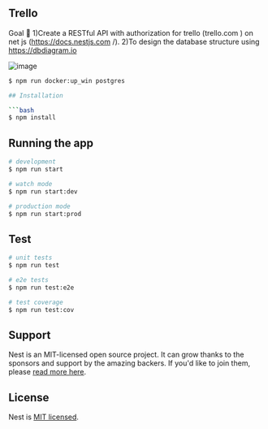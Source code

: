## Trello


Goal 🎯
1)Create a RESTful API with authorization for trello (trello.com ) on net js (https://docs.nestjs.com /).
2)To design the database structure using https://dbdiagram.io

![image](https://github.com/Sarsenbaev1/trello/assets/124807755/c8532f21-0d6f-4626-8ac9-3f5698a31ad6)

```bash
$ npm run docker:up_win postgres

## Installation

```bash
$ npm install
```

## Running the app

```bash
# development
$ npm run start

# watch mode
$ npm run start:dev

# production mode
$ npm run start:prod
```

## Test

```bash
# unit tests
$ npm run test

# e2e tests
$ npm run test:e2e

# test coverage
$ npm run test:cov
```

## Support

Nest is an MIT-licensed open source project. It can grow thanks to the sponsors and support by the amazing backers. If you'd like to join them, please [read more here](https://docs.nestjs.com/support).

## License

Nest is [MIT licensed](LICENSE).
